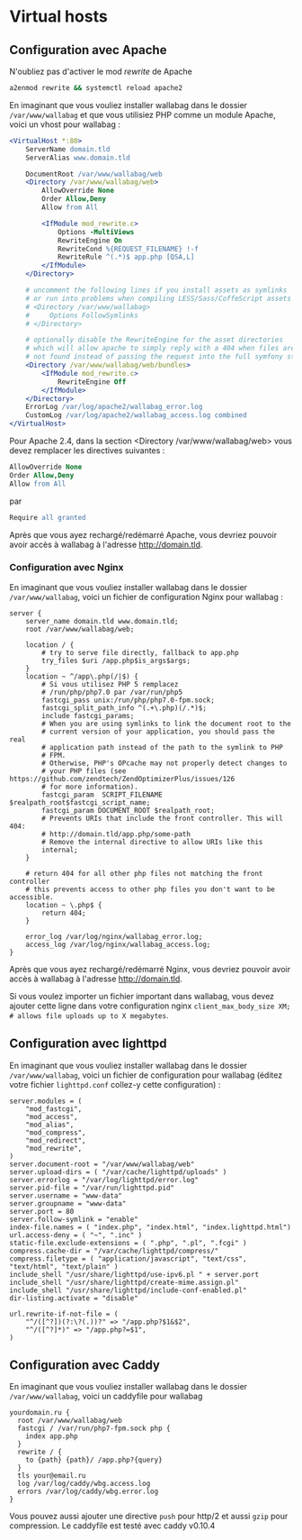 # Virtual hosts

## Configuration avec Apache

N'oubliez pas d'activer le mod *rewrite* de Apache

```bash
a2enmod rewrite && systemctl reload apache2
```

En imaginant que vous vouliez installer wallabag dans le dossier
`/var/www/wallabag` et que vous utilisiez PHP comme un module Apache,
voici un vhost pour wallabag :

```apache
<VirtualHost *:80>
    ServerName domain.tld
    ServerAlias www.domain.tld

    DocumentRoot /var/www/wallabag/web
    <Directory /var/www/wallabag/web>
        AllowOverride None
        Order Allow,Deny
        Allow from All

        <IfModule mod_rewrite.c>
            Options -MultiViews
            RewriteEngine On
            RewriteCond %{REQUEST_FILENAME} !-f
            RewriteRule ^(.*)$ app.php [QSA,L]
        </IfModule>
    </Directory>

    # uncomment the following lines if you install assets as symlinks
    # or run into problems when compiling LESS/Sass/CoffeScript assets
    # <Directory /var/www/wallabag>
    #     Options FollowSymlinks
    # </Directory>

    # optionally disable the RewriteEngine for the asset directories
    # which will allow apache to simply reply with a 404 when files are
    # not found instead of passing the request into the full symfony stack
    <Directory /var/www/wallabag/web/bundles>
        <IfModule mod_rewrite.c>
            RewriteEngine Off
        </IfModule>
    </Directory>
    ErrorLog /var/log/apache2/wallabag_error.log
    CustomLog /var/log/apache2/wallabag_access.log combined
</VirtualHost>
```

Pour Apache 2.4, dans la section &lt;Directory /var/www/wallabag/web&gt;
vous devez remplacer les directives suivantes :

```apache
AllowOverride None
Order Allow,Deny
Allow from All
```

par

```apache
Require all granted
```

Après que vous ayez rechargé/redémarré Apache, vous devriez pouvoir
avoir accès à wallabag à l'adresse <http://domain.tld>.

### Configuration avec Nginx

En imaginant que vous vouliez installer wallabag dans le dossier
`/var/www/wallabag`, voici un fichier de configuration Nginx pour
wallabag :

```nginx
server {
    server_name domain.tld www.domain.tld;
    root /var/www/wallabag/web;

    location / {
        # try to serve file directly, fallback to app.php
        try_files $uri /app.php$is_args$args;
    }
    location ~ ^/app\.php(/|$) {
        # Si vous utilisez PHP 5 remplacez
        # /run/php/php7.0 par /var/run/php5
        fastcgi_pass unix:/run/php/php7.0-fpm.sock;
        fastcgi_split_path_info ^(.+\.php)(/.*)$;
        include fastcgi_params;
        # When you are using symlinks to link the document root to the
        # current version of your application, you should pass the real
        # application path instead of the path to the symlink to PHP
        # FPM.
        # Otherwise, PHP's OPcache may not properly detect changes to
        # your PHP files (see https://github.com/zendtech/ZendOptimizerPlus/issues/126
        # for more information).
        fastcgi_param  SCRIPT_FILENAME  $realpath_root$fastcgi_script_name;
        fastcgi_param DOCUMENT_ROOT $realpath_root;
        # Prevents URIs that include the front controller. This will 404:
        # http://domain.tld/app.php/some-path
        # Remove the internal directive to allow URIs like this
        internal;
    }

    # return 404 for all other php files not matching the front controller
    # this prevents access to other php files you don't want to be accessible.
    location ~ \.php$ {
        return 404;
    }

    error_log /var/log/nginx/wallabag_error.log;
    access_log /var/log/nginx/wallabag_access.log;
}
```

Après que vous ayez rechargé/redémarré Nginx, vous devriez pouvoir avoir
accès à wallabag à l'adresse <http://domain.tld>.

Si vous voulez importer un fichier important dans wallabag, vous devez
ajouter cette ligne dans votre configuration nginx
`client_max_body_size XM; # allows file uploads up to X megabytes`.

## Configuration avec lighttpd

En imaginant que vous vouliez installer wallabag dans le dossier
`/var/www/wallabag`, voici un fichier de configuration pour wallabag
(éditez votre fichier `lighttpd.conf` collez-y cette configuration) :

```lighttpd
server.modules = (
    "mod_fastcgi",
    "mod_access",
    "mod_alias",
    "mod_compress",
    "mod_redirect",
    "mod_rewrite",
)
server.document-root = "/var/www/wallabag/web"
server.upload-dirs = ( "/var/cache/lighttpd/uploads" )
server.errorlog = "/var/log/lighttpd/error.log"
server.pid-file = "/var/run/lighttpd.pid"
server.username = "www-data"
server.groupname = "www-data"
server.port = 80
server.follow-symlink = "enable"
index-file.names = ( "index.php", "index.html", "index.lighttpd.html")
url.access-deny = ( "~", ".inc" )
static-file.exclude-extensions = ( ".php", ".pl", ".fcgi" )
compress.cache-dir = "/var/cache/lighttpd/compress/"
compress.filetype = ( "application/javascript", "text/css", "text/html", "text/plain" )
include_shell "/usr/share/lighttpd/use-ipv6.pl " + server.port
include_shell "/usr/share/lighttpd/create-mime.assign.pl"
include_shell "/usr/share/lighttpd/include-conf-enabled.pl"
dir-listing.activate = "disable"

url.rewrite-if-not-file = (
    "^/([^?])(?:\?(.))?" => "/app.php?$1&$2",
    "^/([^?]*)" => "/app.php?=$1",
)
```

## Configuration avec Caddy

En imaginant que vous vouliez installer wallabag dans le dossier
`/var/www/wallabag`, voici un caddyfile pour wallabag

```caddy
yourdomain.ru {
  root /var/www/wallabag/web
  fastcgi / /var/run/php7-fpm.sock php {
    index app.php
  }
  rewrite / {
    to {path} {path}/ /app.php?{query}
  }
  tls your@email.ru
  log /var/log/caddy/wbg.access.log
  errors /var/log/caddy/wbg.error.log
}
```

Vous pouvez aussi ajouter une directive `push` pour http/2 et aussi `gzip` pour compression. Le caddyfile est testé avec caddy v0.10.4
